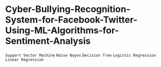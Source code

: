 # Cyber-Bullying-Recognition-System-for-Facebook-Twitter-Using-ML-Algorithms-for-Sentiment-Analysis
`Support Vector Machine`
`Naive Bayes`
`Decision Tree`
`Logistic Regression`
`Linear Regression`
